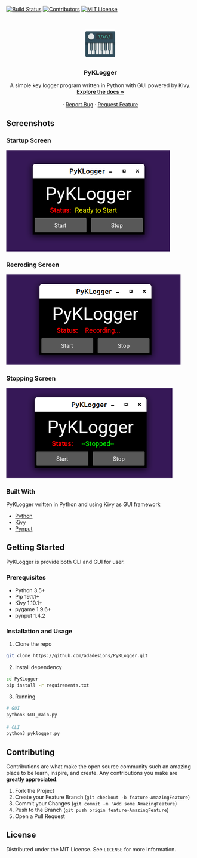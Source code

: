 <!-- PROJECT SHIELDS -->
[![Build Status][build-shield]]()
[![Contributors][contributors-shield]]()
[![MIT License][license-shield]][license-url]

<!-- PROJECT LOGO -->
<br />
<p align="center">
  <a href="https://github.com/adadesions/PyKLogger">
    <img src="keyboard.png" alt="Logo" width="80" height="80">
  </a>

  <h3 align="center">PyKLogger</h3>

  <p align="center">
    A simple key logger program written in Python with GUI powered by Kivy.
    <br />
    <a href="https://github.com/adadesions/PyKLogger"><strong>Explore the docs »</strong></a>
    <br />
    <br />
    ·
    <a href="https://github.com/adadesions/PyKLogger/issues">Report Bug</a>
    ·
    <a href="https://github.com/adadesions/PyKLogger/issues">Request Feature</a>
  </p>
</p>


<!-- ABOUT THE PROJECT -->
## Screenshots 
<p align="center">
  <h3> Startup Screen </h3>
  <img src="https://raw.githubusercontent.com/adadesions/PyKLogger/master/screenshots/startup_screen.png" alt="startup">
  <h3> Recroding Screen </h3>
  <img src="https://raw.githubusercontent.com/adadesions/PyKLogger/master/screenshots/record_screen.png" alt="Recording">
  <h3> Stopping Screen </h3>
  <img src="https://raw.githubusercontent.com/adadesions/PyKLogger/master/screenshots/stop_screen.png" alt="Stopping">
</p>

### Built With
PyKLogger written in Python and using Kivy as GUI framework 
* [Python](https://python.org)
* [Kivy](https://kivy.org)
* [Pynput](https://pynput.readthedocs.io/en/latest)



<!-- GETTING STARTED -->
## Getting Started

PyKLogger is provide both CLI and GUI for user.

### Prerequisites
* Python 3.5+
* Pip 19.1.1+
* Kivy 1.10.1+
* pygame 1.9.6+
* pynput 1.4.2


### Installation and Usage

1. Clone the repo
```sh
git clone https://github.com/adadesions/PyKLogger.git
```
2. Install dependency
```sh
cd PyKLogger
pip install -r requirements.txt
```

3. Running
```python
# GUI
python3 GUI_main.py

# CLI
python3 pyklogger.py
```


<!-- CONTRIBUTING -->
## Contributing

Contributions are what make the open source community such an amazing place to be learn, inspire, and create. Any contributions you make are **greatly appreciated**.

1. Fork the Project
2. Create your Feature Branch (`git checkout -b feature-AmazingFeature`)
3. Commit your Changes (`git commit -m 'Add some AmazingFeature`)
4. Push to the Branch (`git push origin feature-AmazingFeature`)
5. Open a Pull Request



<!-- LICENSE -->
## License

Distributed under the MIT License. See `LICENSE` for more information.








<!-- MARKDOWN LINKS & IMAGES -->
[build-shield]: https://img.shields.io/badge/build-passing-brightgreen.svg?style=flat-square
[contributors-shield]: https://img.shields.io/badge/contributors-1-orange.svg?style=flat-square
[license-shield]: https://img.shields.io/badge/license-MIT-blue.svg?style=flat-square
[license-url]: https://choosealicense.com/licenses/mit
[linkedin-shield]: https://img.shields.io/badge/-LinkedIn-black.svg?style=flat-square&logo=linkedin&colorB=555
[start-screenshot]: https://raw.githubusercontent.com/adadesions/PyKLogger/master/screenshots/startup_screen.png
